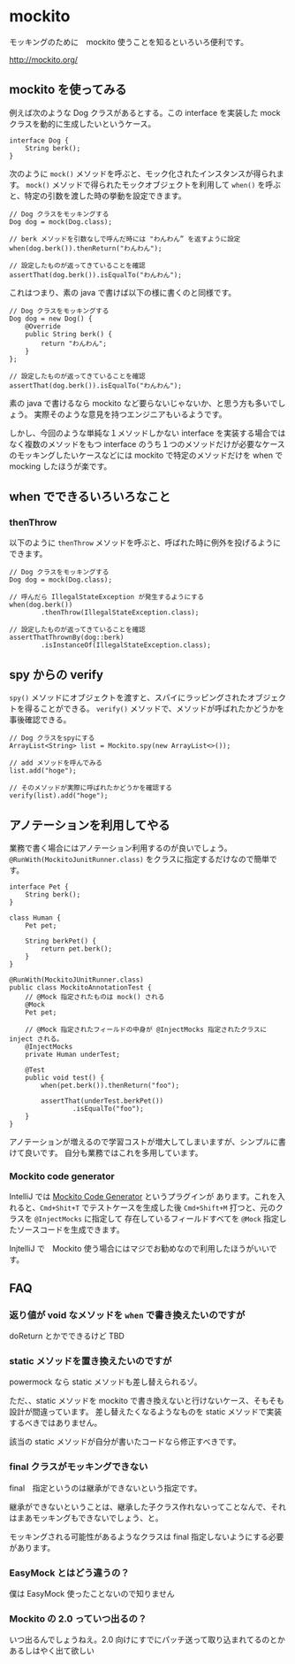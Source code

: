 # mockito

モッキングのために　mockito 使うことを知るといろいろ便利です。

http://mockito.org/

## mockito を使ってみる

例えば次のような Dog クラスがあるとする。この interface を実装した mock クラスを動的に生成したいというケース。

    interface Dog {
        String berk();
    }

次のように `mock()` メソッドを呼ぶと、モック化されたインスタンスが得られます。
`mock()` メソッドで得られたモックオブジェクトを利用して `when()` を呼ぶと、特定の引数を渡した時の挙動を設定できます。

    // Dog クラスをモッキングする
    Dog dog = mock(Dog.class);

    // berk メソッドを引数なしで呼んだ時には "わんわん” を返すように設定
    when(dog.berk()).thenReturn("わんわん");

    // 設定したものが返ってきていることを確認
    assertThat(dog.berk()).isEqualTo("わんわん");

これはつまり、素の java で書けば以下の様に書くのと同様です。

    // Dog クラスをモッキングする
    Dog dog = new Dog() {
        @Override
        public String berk() {
            return "わんわん";
        }
    };

    // 設定したものが返ってきていることを確認
    assertThat(dog.berk()).isEqualTo("わんわん");

素の java で書けるなら mockito など要らないじゃないか、と思う方も多いでしょう。
実際そのような意見を持つエンジニアもいるようです。

しかし、今回のような単純な１メソッドしかない interface を実装する場合ではなく複数のメソッドをもつ interface のうち１つのメソッドだけが必要なケースのモッキングしたいケースなどには
mockito で特定のメソッドだけを when で mocking したほうが楽です。

## when でできるいろいろなこと

### thenThrow

以下のように `thenThrow` メソッドを呼ぶと、呼ばれた時に例外を投げるようにできます。

    // Dog クラスをモッキングする
    Dog dog = mock(Dog.class);

    // 呼んだら IllegalStateException が発生するようにする
    when(dog.berk())
            .thenThrow(IllegalStateException.class);

    // 設定したものが返ってきていることを確認
    assertThatThrownBy(dog::berk)
            .isInstanceOf(IllegalStateException.class);


## spy からの verify

`spy()` メソッドにオブジェクトを渡すと、スパイにラッピングされたオブジェクトを得ることができる。
`verify()` メソッドで、メソッドが呼ばれたかどうかを事後確認できる。

    // Dog クラスをspyにする
    ArrayList<String> list = Mockito.spy(new ArrayList<>());

    // add メソッドを呼んでみる
    list.add("hoge");

    // そのメソッドが実際に呼ばれたかどうかを確認する
    verify(list).add("hoge");

## アノテーションを利用してやる

業務で書く場合にはアノテーション利用するのが良いでしょう。
`@RunWith(MockitoJunitRunner.class)` をクラスに指定するだけなので簡単です。

    interface Pet {
        String berk();
    }
    
    class Human {
        Pet pet;
    
        String berkPet() {
            return pet.berk();
        }
    }
    
    @RunWith(MockitoJUnitRunner.class)
    public class MockitoAnnotationTest {
        // @Mock 指定されたものは mock() される
        @Mock
        Pet pet;
    
        // @Mock 指定されたフィールドの中身が @InjectMocks 指定されたクラスに inject される。
        @InjectMocks
        private Human underTest;
    
        @Test
        public void test() {
            when(pet.berk()).thenReturn("foo");
    
            assertThat(underTest.berkPet())
                    .isEqualTo("foo");
        }
    }

アノテーションが増えるので学習コストが増大してしまいますが、シンプルに書けて良いです。
自分も業務ではこれを多用しています。

### Mockito code generator

IntelliJ では [Mockito Code Generator](https://plugins.jetbrains.com/plugin/7901?pr=) というプラグインが
あります。これを入れると、`Cmd+Shit+T` でテストケースを生成した後 `Cmd+Shift+M` 打つと、元のクラスを `@InjectMocks` に指定して
存在しているフィールドすべてを `@Mock` 指定したソースコードを生成できます。

InjtelliJ で　Mockito 使う場合にはマジでお勧めなので利用したほうがいいです。

## FAQ

### 返り値が void なメソッドを `when` で書き換えたいのですが

doReturn とかでできるけど TBD

### static メソッドを置き換えたいのですが

powermock なら static メソッドも差し替えられるゾ。

ただ、、static メソッドを mockito で書き換えないと行けないケース、そもそも設計が間違っています。
差し替えたくなるようなものを static メソッドで実装するべきではありません。

該当の static メソッドが自分が書いたコードなら修正すべきです。

### final クラスがモッキングできない

final　指定というのは継承ができないという指定です。
 
継承ができないということは、継承した子クラス作れないってことなんで、それはまあモッキングもできないでしょう、と。

モッキングされる可能性があるようなクラスは final 指定しないようにする必要があります。

### EasyMock とはどう違うの？

僕は EasyMock 使ったことないので知りません

### Mockito の 2.0 っていつ出るの？

いつ出るんでしょうねえ。2.0 向けにすでにパッチ送って取り込まれてるのとかあるしはやく出て欲しい
